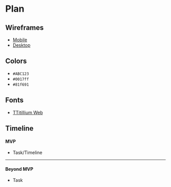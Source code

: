 # Plan

## Wireframes
* [Mobile](https://wireframe.cc/uAyF3i)
* [Desktop](https://wireframe.cc/tViPMC)

## Colors
* `#ABC123`
* `#0017ff`
* `#81f691`

## Fonts
* [TTitillium Web]((https://fonts.google.com/specimen/Titillium+Web))

## Timeline

#### MVP

* Task/Timeline

---

#### Beyond MVP

* Task








<!-- DO NOT USE THIS YET

| Name | Glows | Grows |
| -------- | ------- | ------- |
|   |   |
|   |   |
|   |   |
|   |   |
|   |   |
|   |   |

-->
